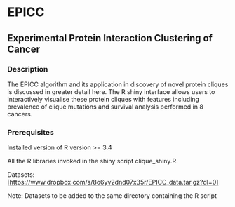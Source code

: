 # EPICC

## Experimental Protein Interaction Clustering of Cancer

### Description

The EPICC algorithm and its application in discovery of novel protein cliques is discussed in greater detail here.
The R shiny interface allows users to interactively visualise these protein cliques with features including prevalence of clique mutations and 
survival analysis performed in 8 cancers.

### Prerequisites

Installed version of R version >= 3.4

All the R libraries invoked in the shiny script clique_shiny.R.

Datasets: [https://www.dropbox.com/s/8o6yv2dnd07x35r/EPICC_data.tar.gz?dl=0]

Note: Datasets to be added to the same directory containing the R script
